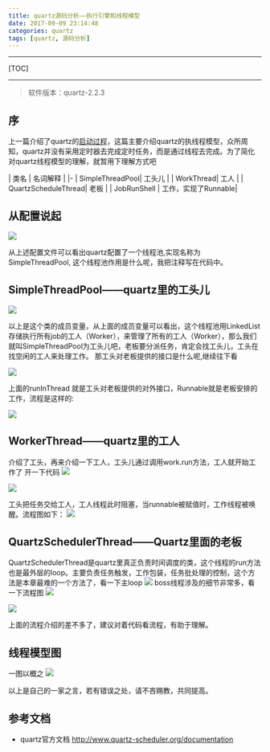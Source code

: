 ```yaml
---
title: quartz源码分析——执行引擎和线程模型
date: 2017-09-09 23:14:48
categories: quartz
tags: [quartz, 源码分析]
---
```

---
[TOC]

---

>软件版本：quartz-2.2.3

## 序
上一篇介绍了quartz的[启动过程](http://royliu.me/2017/04/13/quartz2-x-code-analyse-startprocess/)，这篇主要介绍quartz的执线程模型，众所周知，quartz并没有采用定时器去完成定时任务，而是通过线程去完成。为了简化对quartz线程模型的理解，就暂用下理解方式吧

| 类名 | 名词解释 |
|-
| SimpleThreadPool| 工头儿 |
| WorkThread| 工人 |
| QuartzScheduleThread| 老板 |
| JobRunShell | 工作，实现了Runnable|
<!--more-->
## 从配置说起
![](http://pdqo4ie3j.bkt.clouddn.com/18-8-20/82643138.jpg)

从上述配置文件可以看出quartz配置了一个线程池,实现名称为SimpleThreadPool, 这个线程池作用是什么呢，我把注释写在代码中。
##  SimpleThreadPool——quartz里的工头儿
![](http://pdqo4ie3j.bkt.clouddn.com/18-8-20/37488843.jpg)

以上是这个类的成员变量，从上面的成员变量可以看出，这个线程池用LinkedList存储执行所有job的工人（Worker），来管理了所有的工人（Worker），那么我们就叫SimpleThreadPool为工头儿吧，老板要分派任务，肯定会找工头儿，工头在找空闲的工人来处理工作。
那工头对老板提供的接口是什么呢,继续往下看

![](http://pdqo4ie3j.bkt.clouddn.com/18-8-20/26366816.jpg)

上面的runInThread 就是工头对老板提供的对外接口，Runnable就是老板安排的工作，流程是这样的:

![](http://pdqo4ie3j.bkt.clouddn.com/18-8-20/3044295.jpg)

## WorkerThread——quartz里的工人
介绍了工头，再来介绍一下工人，工头儿通过调用work.run方法，工人就开始工作了
开一下代码
![](http://pdqo4ie3j.bkt.clouddn.com/18-8-20/82506818.jpg)

![](http://pdqo4ie3j.bkt.clouddn.com/18-8-20/415916.jpg)

工头把任务交给工人，工人线程此时阻塞，当runnable被赋值时，工作线程被唤醒。流程图如下：
![](http://pdqo4ie3j.bkt.clouddn.com/18-8-20/4269500.jpg)


## QuartzSchedulerThread——Quartz里面的老板
QuartzSchedulerThread是quartz里真正负责时间调度的类，这个线程的run方法也是最外层的loop。主要负责任务触发，工作包装，任务批处理的控制，这个方法是本章最难的一个方法了，看一下主loop
![](http://pdqo4ie3j.bkt.clouddn.com/18-8-20/56356964.jpg)
boss线程涉及的细节非常多，看一下流程图
![](http://pdqo4ie3j.bkt.clouddn.com/18-8-20/74314597.jpg)

![](http://pdqo4ie3j.bkt.clouddn.com/18-8-20/47280550.jpg)


上面的流程介绍的差不多了，建议对着代码看流程，有助于理解。

## 线程模型图
一图以概之
![](http://pdqo4ie3j.bkt.clouddn.com/18-8-20/90691273.jpg)


以上是自己的一家之言，若有错误之处，请不吝赐教，共同提高。

## 参考文档
* quartz官方文档 http://www.quartz-scheduler.org/documentation